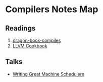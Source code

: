 # Compilers Notes Map

## Readings

1. [dragon-book-compiles](../../04-pdf/files/dragon-book-compiles.pdf)
2. [LLVM Cookbook](../../04-pdf/files/LLVM%20Cookbook.pdf)

## Talks

- [Writing Great Machine Schedulers](../02-References/Writing%20Great%20Machine%20Schedulers.md)
